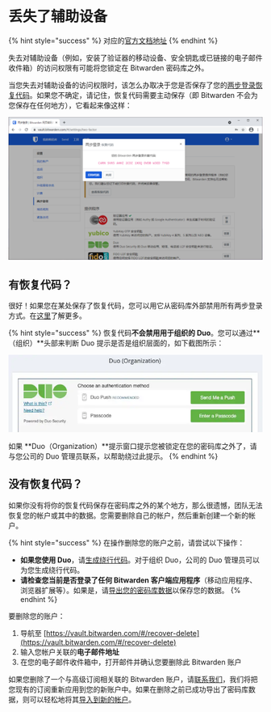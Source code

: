# 丢失了辅助设备

{% hint style="success" %}
对应的[官方文档地址](https://help.bitwarden.com/article/lost-two-step-device/)
{% endhint %}

失去对辅助设备（例如，安装了验证器的移动设备、安全钥匙或已链接的电子邮件收件箱）的访问权限有可能将您锁定在 Bitwarden 密码库之外。

当您失去对辅助设备的访问权限时，该怎么办取决于您是否保存了您的[两步登录恢复代码](recovery-codes.md)。如果您不确定，请记住，恢复代码需要主动保存（即 Bitwarden 不会为您保存在任何地方），它看起来像这样：

![恢复代码示例](../.gitbook/assets/recoverycode.png)

## 有恢复代码？ <a href="#i-dont-have-a-recovery-code" id="i-dont-have-a-recovery-code"></a>

很好！如果您在某处保存了恢复代码，您可以用它从密码库外部禁用所有两步登录方式。在[这里](recovery-codes.md#use-your-recovery-code)了解更多。

{% hint style="success" %}
恢复代码**不会禁用用于组织的 Duo**。您可以通过**（组织）**头部来判断 Duo 提示是否是组织层面的，如下截图所示：

![](<../.gitbook/assets/image (2).png>)

如果 **Duo（Organization）**提示窗口提示您被锁定在您的密码库之外了，请与您公司的 Duo 管理员联系，以帮助绕过此提示。
{% endhint %}

## 没有恢复代码？ <a href="#i-dont-have-a-recovery-code" id="i-dont-have-a-recovery-code"></a>

如果你没有将你的恢复代码保存在密码库之外的某个地方，那么很遗憾，团队无法恢复您的帐户或其中的数据。您需要删除自己的帐户，然后重新创建一个新的帐户。

{% hint style="success" %}
在操作删除您的账户之前，请尝试以下操作：

* **如果您使用 Duo**，请[生成绕行代码](https://duo.com/docs/administration-users#generating-a-bypass-code)。对于组织 Duo，公司的 Duo 管理员可以为您生成绕行代码。
* **请检查您当前是否登录了任何 Bitwarden 客户端应用程序**（移动应用程序、浏览器扩展等）。如果是，请[导出您的密码库数据](../import-export/export-vault-data.md)以保存您的数据。
{% endhint %}

要删除您的账户：

1. 导航至 [https://vault.bitwarden.com/#/recover-delete](https://vault.bitwarden.com/#/recover-delete)
2. 输入您帐户关联的**电子邮件地址**
3. 在您的电子邮件收件箱中，打开邮件并确认您要删除此 Bitwarden 账户

如果您删除了一个与高级订阅相关联的 Bitwarden 账户，请[联系我们](https://bitwarden.com/contact/)，我们将把您现有的订阅重新应用到您的新账户中。如果在删除之前已成功导出了密码库数据，则可以轻松地将其[导入到新的帐户](../import-export/import-data-to-your-vault.md)。
